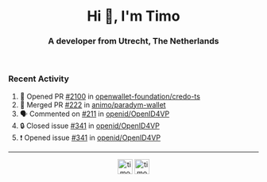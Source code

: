 <h1 align="center">Hi 👋, I'm Timo</h1>
<h3 align="center">A developer from Utrecht, The Netherlands</h3>
<br/>
<!-- https://github.com/rahuldkjain/github-profile-readme-generator --!>

<!--  <p align="left"><img src="https://github-readme-stats.vercel.app/api?username=timoglastra&show_icons=true&count_private=true&" alt="timoglastra" /></p> --!>

<!--
Github language stats
<p align="left"><img src="https://github-readme-stats.vercel.app/api/top-langs/?username=timoglastra&layout=compact" alt="timoglastra" /><p>
-->

<!-- Codestats language stats -->
<!-- <p align="left"><img src="https://codestats-readme.vercel.app/api/top-langs/?username=timoglastra&layout=compact&language_count=12" alt="timoglastra" /><p>    --!>
  
<h3>Recent Activity</h3>

<!--START_SECTION:activity-->
1. 💪 Opened PR [#2100](https://github.com/openwallet-foundation/credo-ts/pull/2100) in [openwallet-foundation/credo-ts](https://github.com/openwallet-foundation/credo-ts)
2. 🎉 Merged PR [#222](https://github.com/animo/paradym-wallet/pull/222) in [animo/paradym-wallet](https://github.com/animo/paradym-wallet)
3. 🗣 Commented on [#211](https://github.com/openid/OpenID4VP/issues/211#issuecomment-2491620078) in [openid/OpenID4VP](https://github.com/openid/OpenID4VP)
4. 🔒 Closed issue [#341](https://github.com/openid/OpenID4VP/issues/341) in [openid/OpenID4VP](https://github.com/openid/OpenID4VP)
5. ❗ Opened issue [#341](https://github.com/openid/OpenID4VP/issues/341) in [openid/OpenID4VP](https://github.com/openid/OpenID4VP)
<!--END_SECTION:activity-->

---

<p align="center">
<a href="https://twitter.com/timoglastra" target="blank"><img align="center" src="https://cdn.jsdelivr.net/npm/simple-icons@3.0.1/icons/twitter.svg" alt="timoglastra" height="30" width="30" /></a>
<a href="https://linkedin.com/in/timoglastra" target="blank"><img align="center" src="https://cdn.jsdelivr.net/npm/simple-icons@3.0.1/icons/linkedin.svg" alt="timoglastra" height="30" width="30" /></a>
</p>



